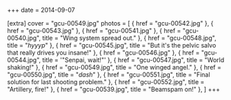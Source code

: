 +++
date = 2014-09-07

[extra]
cover = "gcu-00549.jpg"
photos = [
{ href = "gcu-00542.jpg" },
{ href = "gcu-00543.jpg" },
{ href = "gcu-00541.jpg" },
{ href = "gcu-00540.jpg", title = "Wing system spread out." },
{ href = "gcu-00548.jpg", title = "*hyyyp*" },
{ href = "gcu-00545.jpg", title = "But it's the pelvic salvo that really drives you insane!" },
{ href = "gcu-00546.jpg" },
{ href = "gcu-00544.jpg", title = '"Senpai, wait!"' },
{ href = "gcu-00547.jpg", title = "World shaking!" },
{ href = "gcu-00549.jpg", title = "One winged angel." },
{ href = "gcu-00550.jpg", title = "*dash*" },
{ href = "gcu-00551.jpg", title = "Final solution for last shooting problem." },
{ href = "gcu-00552.jpg", title = "Artillery, fire!" },
{ href = "gcu-00539.jpg", title = "Beamspam on!" },
]
+++